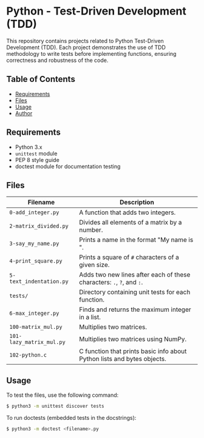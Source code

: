 # Python - Test-Driven Development (TDD)

This repository contains projects related to Python Test-Driven Development (TDD). Each project demonstrates the use of TDD methodology to write tests before implementing functions, ensuring correctness and robustness of the code.

## Table of Contents

- [Requirements](#requirements)
- [Files](#files)
- [Usage](#usage)
- [Author](#author)

## Requirements

- Python 3.x
- `unittest` module
- PEP 8 style guide
- doctest module for documentation testing

## Files

| Filename | Description |
| -------- | ----------- |
| `0-add_integer.py` | A function that adds two integers. |
| `2-matrix_divided.py` | Divides all elements of a matrix by a number. |
| `3-say_my_name.py` | Prints a name in the format "My name is <first name> <last name>". |
| `4-print_square.py` | Prints a square of `#` characters of a given size. |
| `5-text_indentation.py` | Adds two new lines after each of these characters: `.`, `?`, and `:`. |
| `tests/` | Directory containing unit tests for each function. |
| `6-max_integer.py` | Finds and returns the maximum integer in a list. |
| `100-matrix_mul.py` | Multiplies two matrices. |
| `101-lazy_matrix_mul.py` | Multiplies two matrices using NumPy. |
| `102-python.c` | C function that prints basic info about Python lists and bytes objects. |

## Usage

To test the files, use the following command:

```bash
$ python3 -m unittest discover tests
```
To run doctests (embedded tests in the docstrings):

```bash
$ python3 -m doctest <filename>.py
```
